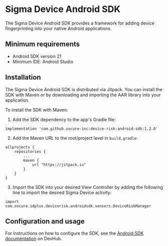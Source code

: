 # Sigma Device Android SDK

The Sigma Device Android SDK provides a framework for adding device fingerprinting into your native
Android applications.

## Minimum requirements

- Android SDK version 21
- Minimum IDE: Android Studio

## Installation

The Sigma Device Android SDK is distributed via Jitpack. You can install the SDK with Maven or by
downloading and importing the AAR library into your application.

To install the SDK with Maven:

1. Add the SDK dependency to the app's Gradle file:

```
implementation 'com.github.socure-inc:device-risk-android-sdk:1.2.0'
```

2. Add the Maven URL to the root/project level in `build.gradle`:

```
allprojects {
    repositories {
        ...
        maven {
            url "https://jitpack.io"
        }
    }
}
```

3. Import the SDK into your desired View Controller by adding the following line to import the
   desired Sigma Device activity:

```
import com.socure.idplus.devicerisk.androidsdk.sensors.DeviceRiskManager
```

## Configuration and usage

For instructions on how to configure the SDK, see the [Android SDK documentation](https://developer.socure.com/guide/deviceandroidsdk) on DevHub.
